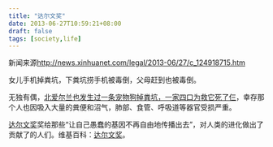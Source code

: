 ```yaml
---
title: "达尔文奖"
date: 2013-06-27T10:59:21+08:00
draft: false
tags: [society,life]
---
```

新闻来源<http://news.xinhuanet.com/legal/2013-06/27/c_124918715.htm>

女儿手机掉粪坑，下粪坑捞手机被毒倒，父母赶到也被毒倒。

<!--more-->

无独有偶，[北爱尔兰也发生过一条宠物狗掉粪坑，一家四口为救它死了仨][dog_url]，幸存那个人也因吸入大量的粪便和沼气，肺部、食管、呼吸道等器官受损严重。

[达尔文奖](http://www.darwinawards.com/)奖给那些“让自己愚蠢的基因不再自由地传播出去”，对人类的进化做出了贡献了的人们。维基百科：[达尔文奖](https://zh.wikipedia.org/wiki/%E8%BE%BE%E5%B0%94%E6%96%87%E5%A5%96)。

[dog_url]:http://csxb.bandao.cn/data/20120917/html/32/content_6.html

